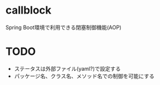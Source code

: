 # callblock
Spring Boot環境で利用できる閉塞制御機能(AOP)

# TODO
- ステータスは外部ファイル(yaml?)で設定する
- パッケージ名、クラス名、メソッド名での制御を可能にする
